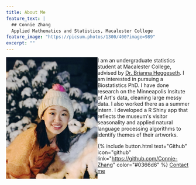 ```yaml
---
title: About Me
feature_text: |
  ## Connie Zhang
  Applied Mathematics and Statistics, Macalester College
feature_image: "https://picsum.photos/1300/400?image=989"
excerpt: ""
---
```

<img align="left" width="250" src="assets/my_image.jpg">I am an undergraduate statistics student at Macalester College, advised by [Dr. Brianna Heggeseth](https://sites.google.com/macalester.edu/bcheggeseth). I am interested in pursuing a Biostatistics PhD. I have done research on the Minneapolis Insitute of Art's data, cleaning large messy data. I also worked there as a summer intern. I developed a R Shiny app that reflects the museum's visitor seasonality and applied natural language processing algorithms to identify themes of their artworks.

{% include button.html text="Github" icon="github" link="https://github.com/Connie-Zhang" color="#0366d6" %} [Contact me](mailto:yzhang6@macalester.edu)

